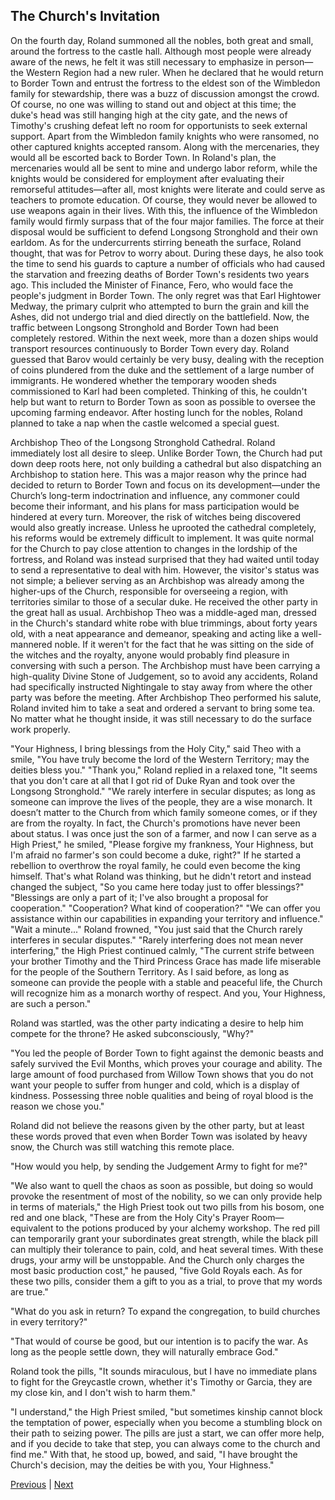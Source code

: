## The Church's Invitation
On the fourth day, Roland summoned all the nobles, both great and small, around the fortress to the castle hall.
Although most people were already aware of the news, he felt it was still necessary to emphasize in person—the Western Region had a new ruler.
When he declared that he would return to Border Town and entrust the fortress to the eldest son of the Wimbledon family for stewardship, there was a buzz of discussion amongst the crowd. Of course, no one was willing to stand out and object at this time; the duke's head was still hanging high at the city gate, and the news of Timothy's crushing defeat left no room for opportunists to seek external support.
Apart from the Wimbledon family knights who were ransomed, no other captured knights accepted ransom. Along with the mercenaries, they would all be escorted back to Border Town. In Roland's plan, the mercenaries would all be sent to mine and undergo labor reform, while the knights would be considered for employment after evaluating their remorseful attitudes—after all, most knights were literate and could serve as teachers to promote education. Of course, they would never be allowed to use weapons again in their lives.
With this, the influence of the Wimbledon family would firmly surpass that of the four major families. The force at their disposal would be sufficient to defend Longsong Stronghold and their own earldom. As for the undercurrents stirring beneath the surface, Roland thought, that was for Petrov to worry about.
During these days, he also took the time to send his guards to capture a number of officials who had caused the starvation and freezing deaths of Border Town's residents two years ago. This included the Minister of Finance, Fero, who would face the people's judgment in Border Town. The only regret was that Earl Hightower Medway, the primary culprit who attempted to burn the grain and kill the Ashes, did not undergo trial and died directly on the battlefield.
Now, the traffic between Longsong Stronghold and Border Town had been completely restored. Within the next week, more than a dozen ships would transport resources continuously to Border Town every day. Roland guessed that Barov would certainly be very busy, dealing with the reception of coins plundered from the duke and the settlement of a large number of immigrants. He wondered whether the temporary wooden sheds commissioned to Karl had been completed.
Thinking of this, he couldn't help but want to return to Border Town as soon as possible to oversee the upcoming farming endeavor.
After hosting lunch for the nobles, Roland planned to take a nap when the castle welcomed a special guest.

Archbishop Theo of the Longsong Stronghold Cathedral.
Roland immediately lost all desire to sleep.
Unlike Border Town, the Church had put down deep roots here, not only building a cathedral but also dispatching an Archbishop to station here. This was a major reason why the prince had decided to return to Border Town and focus on its development—under the Church’s long-term indoctrination and influence, any commoner could become their informant, and his plans for mass participation would be hindered at every turn. Moreover, the risk of witches being discovered would also greatly increase. Unless he uprooted the cathedral completely, his reforms would be extremely difficult to implement.
It was quite normal for the Church to pay close attention to changes in the lordship of the fortress, and Roland was instead surprised that they had waited until today to send a representative to deal with him. However, the visitor's status was not simple; a believer serving as an Archbishop was already among the higher-ups of the Church, responsible for overseeing a region, with territories similar to those of a secular duke.
He received the other party in the great hall as usual.
Archbishop Theo was a middle-aged man, dressed in the Church's standard white robe with blue trimmings, about forty years old, with a neat appearance and demeanor, speaking and acting like a well-mannered noble. If it weren't for the fact that he was sitting on the side of the witches and the royalty, anyone would probably find pleasure in conversing with such a person.
The Archbishop must have been carrying a high-quality Divine Stone of Judgement, so to avoid any accidents, Roland had specifically instructed Nightingale to stay away from where the other party was before the meeting.
After Archbishop Theo performed his salute, Roland invited him to take a seat and ordered a servant to bring some tea.
No matter what he thought inside, it was still necessary to do the surface work properly.

"Your Highness, I bring blessings from the Holy City," said Theo with a smile, "You have truly become the lord of the Western Territory; may the deities bless you."
"Thank you," Roland replied in a relaxed tone, "It seems that you don't care at all that I got rid of Duke Ryan and took over the Longsong Stronghold."
"We rarely interfere in secular disputes; as long as someone can improve the lives of the people, they are a wise monarch. It doesn’t matter to the Church from which family someone comes, or if they are from the royalty. In fact, the Church's promotions have never been about status. I was once just the son of a farmer, and now I can serve as a High Priest," he smiled, "Please forgive my frankness, Your Highness, but I'm afraid no farmer's son could become a duke, right?"
If he started a rebellion to overthrow the royal family, he could even become the king himself. That's what Roland was thinking, but he didn't retort and instead changed the subject, "So you came here today just to offer blessings?"
"Blessings are only a part of it; I've also brought a proposal for cooperation."
"Cooperation? What kind of cooperation?"
"We can offer you assistance within our capabilities in expanding your territory and influence."
"Wait a minute..." Roland frowned, "You just said that the Church rarely interferes in secular disputes."
"Rarely interfering does not mean never interfering," the High Priest continued calmly, "The current strife between your brother Timothy and the Third Princess Grace has made life miserable for the people of the Southern Territory. As I said before, as long as someone can provide the people with a stable and peaceful life, the Church will recognize him as a monarch worthy of respect. And you, Your Highness, are such a person."

Roland was startled, was the other party indicating a desire to help him compete for the throne? He asked subconsciously, "Why?"

"You led the people of Border Town to fight against the demonic beasts and safely survived the Evil Months, which proves your courage and ability. The large amount of food purchased from Willow Town shows that you do not want your people to suffer from hunger and cold, which is a display of kindness. Possessing three noble qualities and being of royal blood is the reason we chose you."

Roland did not believe the reasons given by the other party, but at least these words proved that even when Border Town was isolated by heavy snow, the Church was still watching this remote place.

"How would you help, by sending the Judgement Army to fight for me?"

"We also want to quell the chaos as soon as possible, but doing so would provoke the resentment of most of the nobility, so we can only provide help in terms of materials," the High Priest took out two pills from his bosom, one red and one black, "These are from the Holy City's Prayer Room—equivalent to the potions produced by your alchemy workshop. The red pill can temporarily grant your subordinates great strength, while the black pill can multiply their tolerance to pain, cold, and heat several times. With these drugs, your army will be unstoppable. And the Church only charges the most basic production cost," he paused, "five Gold Royals each. As for these two pills, consider them a gift to you as a trial, to prove that my words are true."

"What do you ask in return? To expand the congregation, to build churches in every territory?"

"That would of course be good, but our intention is to pacify the war. As long as the people settle down, they will naturally embrace God."

Roland took the pills, "It sounds miraculous, but I have no immediate plans to fight for the Greycastle crown, whether it's Timothy or Garcia, they are my close kin, and I don't wish to harm them."

"I understand," the High Priest smiled, "but sometimes kinship cannot block the temptation of power, especially when you become a stumbling block on their path to seizing power. The pills are just a start, we can offer more help, and if you decide to take that step, you can always come to the church and find me." With that, he stood up, bowed, and said, "I have brought the Church's decision, may the deities be with you, Your Highness."



[Previous](CH0122.md) | [Next](CH0124.md)
